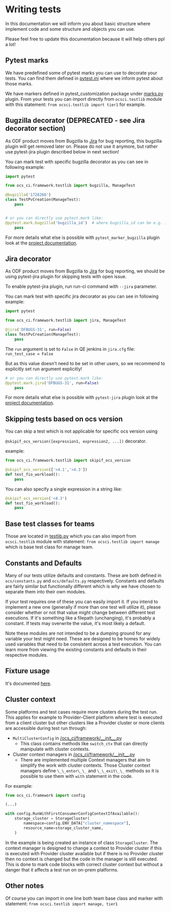 # Writing tests

In this documentation we will inform you about basic structure where implement
code and some structure and objects you can use.

Please feel free to update this documentation because it will help others ppl
a lot!

## Pytest marks

We have predefined some of pytest marks you can use to decorate your tests.
You can find them defined in [pytest.ini](https://github.com/red-hat-storage/ocs-ci/tree/master/pytest.ini) where we inform
pytest about those marks.

We have markers defined in pytest_customization package under
[marks.py](https://github.com/red-hat-storage/ocs-ci/tree/master/ocs_ci/framework/pytest_customization/marks.py) plugin. From your tests you
can import directly from `ocsci.testlib` module with this statement:
`from ocsci.testlib import tier1` for example.

## Bugzilla decorator (DEPRECATED - see Jira decorator section)

As ODF product moves from Bugzilla to [Jira](https://issues.redhat.com/projects/DFBUGS/) for bug reporting, this bugzilla plugin will get removed later on.
Please do not use it anymore, but rather use pytest-jira plugin described below in next section!

You can mark test with specific bugzilla decorator as you can see in following
example:

```python
import pytest

from ocs_ci.framework.testlib import bugzilla, ManageTest

@bugzilla('1726266')
class TestPvCreation(ManageTest):
    pass


# or you can directly use pytest.mark like:
@pytest.mark.bugzilla('bugzilla_id')  # where bugzilla_id can be e.g. 1726266
    pass
```

For more details what else is possible with `pytest_marker_bugzilla` plugin
look at the
[project documentation](https://github.com/eanxgeek/pytest_marker_bugzilla).

## Jira decorator

As ODF product moves from Bugzilla to [Jira](https://issues.redhat.com/projects/DFBUGS/) for bug
reporting, we should be using pytest-jira plugin for skipping tests with open issue.

To enable pytest-jira plugin, run run-ci command with `--jira` parameter.

You can mark test with specific jira decorator as you can see in following
example:

```python
import pytest

from ocs_ci.framework.testlib import jira, ManageTest

@jira('DFBUGS-31', run=False)
class TestPvCreation(ManageTest):
    pass
```

The `run` argument is set to `False` in QE jenkins in `jira.cfg` file:
`run_test_case = False`

But as this value doesn't need to be set in other users, so we recommend to explicitly set run
argument explicitly!

```python
# or you can directly use pytest.mark like:
@pytest.mark.jira('DFBUGS-31', run=False)
    pass
```

For more details what else is possible with `pytest-jira` plugin
look at the
[project documentation](https://github.com/rhevm-qe-automation/pytest_jira).

## Skipping tests based on ocs version

You can skip a test which is not applicable for specific ocs version using

```@skipif_ocs_version([expression1, expression2, ...])``` decorator.

example:
```python
from ocs_ci.framework.testlib import skipif_ocs_version

@skipif_ocs_version(['>4.1','<4.3'])
def test_fio_workload():
    pass
```

You can also specify a single expression in a string like:
```python
@skipif_ocs_version('<4.3')
def test_fio_workload():
    pass
```

## Base test classes for teams

Those are located in [testlib.py](https://github.com/red-hat-storage/ocs-ci/tree/master/ocs_ci/framework/testlib.py) which you can also
import from `ocsci.testlib` module with statement:
`from ocsci.testlib import manage` which is base test class for manage team.


## Constants and Defaults

Many of our tests utilize defaults and constants. These are both defined in
`ocs/constants.py` and `ocs/defaults.py` respectively. Constants and defaults
are fairly similar but functionally different which is why we have chosen
to separate them into their own modules.

If your test requires one of these you can easily import it.
If you intend to implement a new one (generally if more than one test will
utilize it), please consider whether or not that value might change between
different test executions. If it's something like a filepath (unchanging),
it's probably a constant. If tests may overwrite the value, it's most likely a
default.

Note these modules are not intended to be a dumping ground for any variable
your test might need. These are designed to be homes for widely used variables
that need to be consistent across a test execution. You can learn more from
viewing the existing constants and defaults in their respective modules.

## Fixture usage

It's documented [here](./fixture_usage.md).

## Cluster context

Some platforms and test cases require more clusters during the test run.
This applies for example to Provider-Client platform where test is executed
from a client cluster but other clusters like a Provider cluster or more
clients are accessible during test run through:

- `MultiClusterConfig` in [/ocs\_ci/framework/\_\_init\_\_.py](/ocs_ci/framework/__init__.py)
  - This class contains methods like `switch_ctx` that can directly manipulate
with cluster contexts.
- Cluster context managers in [/ocs\_ci/framework/\_\_init\_\_.py](/ocs_ci/framework/__init__.py)
  - There are implemented multiple Context managers that aim to simplify the
work with cluster contexts. Those Cluster context managers define `\_\_enter\_\_`
and `\_\_exit\_\_` methods so it is possible to use them with `with` statement
in the code.

For example:
```python
from ocs_ci.framework import config

(...)

with config.RunWithFirstConsumerConfigContextIfAvailable():
    storage_cluster = StorageCluster(
        namespace=config.ENV_DATA["cluster_namespace"],
        resource_name=storage_cluster_name,
    )
```

In the example is being created an instance of class `StorageCluster`.
The context manager is designed to change a context to Provider cluster if
this is executed with Provider cluster available but if there is no Provider
cluster then no context is changed but the code in the manager is still
executed. This is done to mark code blocks with correct cluster context but
without a danger that it affects a test run on on-prem platforms.

## Other notes

Of course you can import in one line both team base class and marker with
statement: `from ocsci.testlib import manage, tier1`
